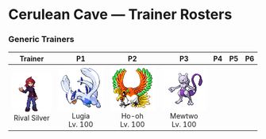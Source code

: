# Cerulean Cave — Trainer Rosters

### Generic Trainers

| Trainer | P1 | P2 | P3 | P4 | P5 | P6 |
|:-------:|:--:|:--:|:--:|:--:|:--:|:--:|
| ![Rival Silver](../../assets/important_trainers/silver.png "Rival Silver")<br>Rival Silver | ![Lugia](../../assets/sprites/lugia/front.gif "It is said that it quietly spends its time deep at the bottom of the sea because its powers are too strong.")<br>Lugia<br>Lv. 100 | ![Ho-oh](../../assets/sprites/ho-oh/front.gif "Legends claim this Pokémon flies the world’s skies continuously on its magnificent, seven-colored wings.")<br>Ho-oh<br>Lv. 100 | ![Mewtwo](../../assets/sprites/mewtwo/front.gif "Because its battle abilities were raised to the ultimate level, it thinks only of defeating its foes.")<br>Mewtwo<br>Lv. 100 |

